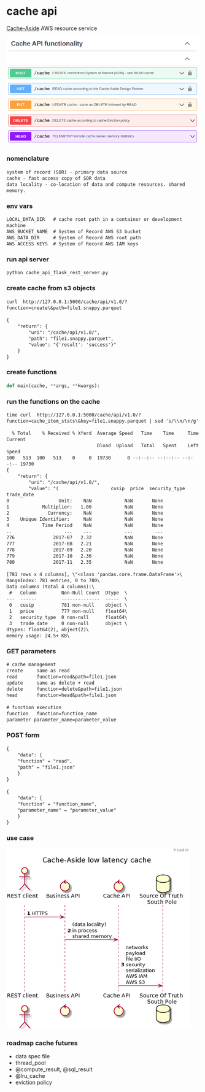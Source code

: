 # cache api

[Cache-Aside](https://docs.microsoft.com/en-us/azure/architecture/patterns/cache-aside) AWS resource service 



![cache_api](cache_api.png?raw=true "cache_api" )

### nomenclature
``````
system of record (SOR) - primary data source
cache - fast access copy of SOR data
data locality - co-location of data and compute resources. shared memory.
``````

### env vars
``````
LOCAL_DATA_DIR   # cache root path in a container or development machine  
AWS_BUCKET_NAME  # System of Record AWS S3 bucket 
AWS_DATA_DIR     # System of Record AWS root path 
AWS ACCESS KEYS  # System of Record AWS IAM keys 
``````

### run api server
``````
python cache_api_flask_rest_server.py
``````

### create cache from s3 objects
``````
curl  http://127.0.0.1:5000/cache/api/v1.0/?function=create\&path=file1.snappy.parquet

{
    "return": {
        "uri": "/cache/api/v1.0/",
        "path": "file1.snappy.parquet",
        "value": "{'result': 'success'}"
    }
}

``````
### create functions
``````python
def main(cache, **args, **kwargs):
``````

### run the functions on the cache
``````
time curl  http://127.0.0.1:5000/cache/api/v1.0/?function=cache_item_stats\&key=file1.snappy.parquet | sed 's/\\n/\n/g'

  % Total    % Received % Xferd  Average Speed   Time    Time     Time  Current
                                 Dload  Upload   Total   Spent    Left  Speed
100   513  100   513    0     0  19730      0 --:--:-- --:--:-- --:--:-- 19730
{
    "return": {
        "uri": "/cache/api/v1.0/",
        "value": "(                   cusip  price  security_type trade_date
0                  Unit:    NaN            NaN       None
1            Multiplier:   1.00            NaN       None
2              Currency:    NaN            NaN       None
3    Unique Identifier:     NaN            NaN       None
4            Time Period    NaN            NaN       None
..                   ...    ...            ...        ...
776              2017-07   2.32            NaN       None
777              2017-08   2.21            NaN       None
778              2017-09   2.20            NaN       None
779              2017-10   2.36            NaN       None
780              2017-11   2.35            NaN       None

[781 rows x 4 columns], \"<class 'pandas.core.frame.DataFrame'>\
RangeIndex: 781 entries, 0 to 780\
Data columns (total 4 columns):\
 #   Column         Non-Null Count  Dtype  \
---  ------         --------------  -----  \
 0   cusip          781 non-null    object \
 1   price          777 non-null    float64\
 2   security_type  0 non-null      float64\
 3   trade_date     0 non-null      object \
dtypes: float64(2), object(2)\
memory usage: 24.5+ KB\

``````


### GET parameters
``````
# cache management 
create     same as read
read       function=read&path=file1.json
update     same as delete + read   
delete     function=delete&path=file1.json
head       function=head&path=file1.json

# function execution
function   function=function_name
parameter parameter_name=parameter_value
``````

### POST form
``````
{
    "data": {
    "function" = "read",
    "path" = "file1.json"
    }
}

{
    "data": {
    "function" = "function_name",
    "parameter_name" = "parameter_value"
    }
}

``````

### use case

![use case](cache-usecase-diagram.png?raw=true "cache_api" )


### roadmap cache futures

- data spec file
- thread_pool 
- @compute_result, @sql_result
- @lru_cache
- eviction policy
